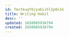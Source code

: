 ```yaml
---
id: fmctkuqf6jyabiihl2p0x1k
title: Writing Habit
desc: ''
updated: 1650985936794
created: 1650985936794
---
```


